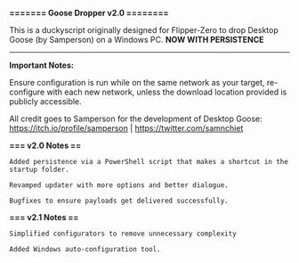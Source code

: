 **======= Goose Dropper v2.0 ========**

This is a duckyscript originally designed for Flipper-Zero to drop Desktop Goose (by Samperson) on a Windows PC. **NOW WITH PERSISTENCE**


--------------------------------------------------------------------------------------------------------------
**Important Notes:**

Ensure configuration is run while on the same network as your target, re-configure with each new network, unless the download location provided is publicly accessible.

All credit goes to Samperson for the development of Desktop Goose: https://itch.io/profile/samperson | https://twitter.com/samnchiet

**=== v2.0 Notes ==**
    
    Added persistence via a PowerShell script that makes a shortcut in the startup folder.
    
    Revamped updater with more options and better dialogue. 
    
    Bugfixes to ensure payloads get delivered successfully.

**=== v2.1 Notes ==**
    
    Simplified configurators to remove unnecessary complexity
    
    Added Windows auto-configuration tool.
